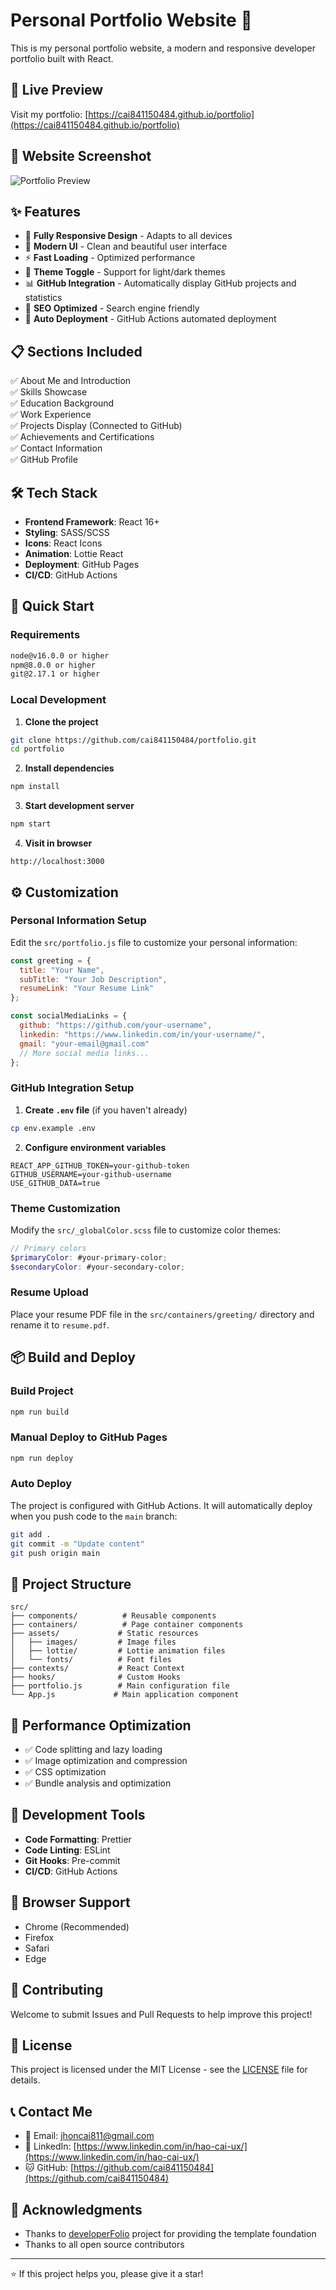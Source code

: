 # Personal Portfolio Website 🚀

This is my personal portfolio website, a modern and responsive developer portfolio built with React.

## 🌟 Live Preview

Visit my portfolio: [https://cai841150484.github.io/portfolio](https://cai841150484.github.io/portfolio)

## 📸 Website Screenshot

![Portfolio Preview](https://user-images.githubusercontent.com/53429438/106779355-e9cd9e80-666c-11eb-9417-8a4b54441bc6.gif)

## ✨ Features

- 📱 **Fully Responsive Design** - Adapts to all devices
- 🎨 **Modern UI** - Clean and beautiful user interface
- ⚡ **Fast Loading** - Optimized performance
- 🌙 **Theme Toggle** - Support for light/dark themes
- 📊 **GitHub Integration** - Automatically display GitHub projects and statistics
- 🎯 **SEO Optimized** - Search engine friendly
- 🚀 **Auto Deployment** - GitHub Actions automated deployment

## 📋 Sections Included

✅ About Me and Introduction  
✅ Skills Showcase  
✅ Education Background  
✅ Work Experience  
✅ Projects Display (Connected to GitHub)  
✅ Achievements and Certifications  
✅ Contact Information  
✅ GitHub Profile

## 🛠️ Tech Stack

- **Frontend Framework**: React 16+
- **Styling**: SASS/SCSS
- **Icons**: React Icons
- **Animation**: Lottie React
- **Deployment**: GitHub Pages
- **CI/CD**: GitHub Actions

## 🚀 Quick Start

### Requirements

```bash
node@v16.0.0 or higher
npm@8.0.0 or higher
git@2.17.1 or higher
```

### Local Development

1. **Clone the project**

```bash
git clone https://github.com/cai841150484/portfolio.git
cd portfolio
```

2. **Install dependencies**

```bash
npm install
```

3. **Start development server**

```bash
npm start
```

4. **Visit in browser**

```
http://localhost:3000
```

## ⚙️ Customization

### Personal Information Setup

Edit the `src/portfolio.js` file to customize your personal information:

```javascript
const greeting = {
  title: "Your Name",
  subTitle: "Your Job Description",
  resumeLink: "Your Resume Link"
};

const socialMediaLinks = {
  github: "https://github.com/your-username",
  linkedin: "https://www.linkedin.com/in/your-username/",
  gmail: "your-email@gmail.com"
  // More social media links...
};
```

### GitHub Integration Setup

1. **Create `.env` file** (if you haven't already)

```bash
cp env.example .env
```

2. **Configure environment variables**

```env
REACT_APP_GITHUB_TOKEN=your-github-token
GITHUB_USERNAME=your-github-username
USE_GITHUB_DATA=true
```

### Theme Customization

Modify the `src/_globalColor.scss` file to customize color themes:

```scss
// Primary colors
$primaryColor: #your-primary-color;
$secondaryColor: #your-secondary-color;
```

### Resume Upload

Place your resume PDF file in the `src/containers/greeting/` directory and rename it to `resume.pdf`.

## 📦 Build and Deploy

### Build Project

```bash
npm run build
```

### Manual Deploy to GitHub Pages

```bash
npm run deploy
```

### Auto Deploy

The project is configured with GitHub Actions. It will automatically deploy when you push code to the `main` branch:

```bash
git add .
git commit -m "Update content"
git push origin main
```

## 📁 Project Structure

```
src/
├── components/          # Reusable components
├── containers/          # Page container components
├── assets/             # Static resources
│   ├── images/         # Image files
│   ├── lottie/         # Lottie animation files
│   └── fonts/          # Font files
├── contexts/           # React Context
├── hooks/              # Custom Hooks
├── portfolio.js        # Main configuration file
└── App.js             # Main application component
```

## 🎯 Performance Optimization

- ✅ Code splitting and lazy loading
- ✅ Image optimization and compression
- ✅ CSS optimization
- ✅ Bundle analysis and optimization

## 🔧 Development Tools

- **Code Formatting**: Prettier
- **Code Linting**: ESLint
- **Git Hooks**: Pre-commit
- **CI/CD**: GitHub Actions

## 📱 Browser Support

- Chrome (Recommended)
- Firefox
- Safari
- Edge

## 🤝 Contributing

Welcome to submit Issues and Pull Requests to help improve this project!

## 📄 License

This project is licensed under the MIT License - see the [LICENSE](LICENSE) file for details.

## 📞 Contact Me

- 📧 Email: jhoncai811@gmail.com
- 💼 LinkedIn: [https://www.linkedin.com/in/hao-cai-ux/](https://www.linkedin.com/in/hao-cai-ux/)
- 🐱 GitHub: [https://github.com/cai841150484](https://github.com/cai841150484)

## 🙏 Acknowledgments

- Thanks to [developerFolio](https://github.com/saadpasta/developerFolio) project for providing the template foundation
- Thanks to all open source contributors

---

⭐ If this project helps you, please give it a star!

## <!-- Last updated: December 2024 -->

